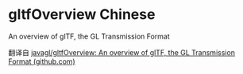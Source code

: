 # gltfOverview Chinese
 An overview of glTF, the GL Transmission Format

翻译自 [javagl/gltfOverview: An overview of glTF, the GL Transmission Format (github.com)](https://github.com/javagl/gltfOverview)

